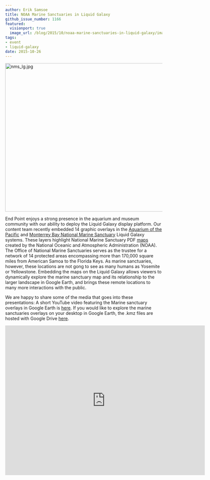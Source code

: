 ```yaml
---
author: Erik Samsoe
title: NOAA Marine Sanctuaries in Liquid Galaxy
github_issue_number: 1166
featured:
  visionport: true
  image_url: /blog/2015/10/noaa-marine-sanctuaries-in-liquid-galaxy/image-0.jpeg
tags:
- event
- liquid-galaxy
date: 2015-10-26
---
```


<img alt="nms_lg.jpg" height="476px;" src="/blog/2015/10/noaa-marine-sanctuaries-in-liquid-galaxy/image-0.jpeg" style="-webkit-transform: rotate(0.00rad); border: none; transform: rotate(0.00rad);" width="624px;"/>

End Point enjoys a strong presence in the aquarium and museum community with our ability to deploy the Liquid Galaxy display platform. Our content team recently embedded 14 graphic overlays in the [Aquarium of the Pacific](http://www.aquariumofpacific.org/) and [Monterrey Bay National Marine Sanctuary](https://montereybay.noaa.gov/) Liquid Galaxy systems. These layers highlight National Marine Sanctuary PDF [maps](https://sanctuaries.noaa.gov/about/maps.html) created by the National Oceanic and Atmospheric Administration (NOAA). The Office of National Marine Sanctuaries serves as the trustee for a network of 14 protected areas encompassing more than 170,000 square miles from American Samoa to the Florida Keys. As marine sanctuaries, however, these locations are not gong to see as many humans as Yosemite or Yellowstone. Embedding the maps on the Liquid Galaxy allows viewers to dynamically explore the marine sanctuary map and its relationship to the larger landscape in Google Earth, and brings these remote locations to many more interactions with the public.

We are happy to share some of the media that goes into these presentations: A short YouTube video featuring the Marine sanctuary overlays in Google Earth is [here](http://goo.gl/VfQccK). If you would like to explore the marine sanctuaries overlays on your desktop in Google Earth, the .kmz files are hosted with Google Drive [here](http://goo.gl/Ku6zik).

<iframe allowfullscreen="" frameborder="0" height="480" src="https://www.youtube.com/embed/Mo8J6I0-YSM" width="640"></iframe>
